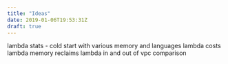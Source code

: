 ```yaml
---
title: "Ideas"
date: 2019-01-06T19:53:31Z
draft: true
---
```


lambda stats - cold start with various memory and languages
lambda costs
lambda memory reclaims
lambda in and out of vpc comparison

